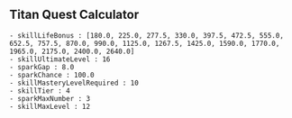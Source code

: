 ## Titan Quest Calculator

    - skillLifeBonus : [180.0, 225.0, 277.5, 330.0, 397.5, 472.5, 555.0, 652.5, 757.5, 870.0, 990.0, 1125.0, 1267.5, 1425.0, 1590.0, 1770.0, 1965.0, 2175.0, 2400.0, 2640.0]
    - skillUltimateLevel : 16
    - sparkGap : 8.0
    - sparkChance : 100.0
    - skillMasteryLevelRequired : 10
    - skillTier : 4
    - sparkMaxNumber : 3
    - skillMaxLevel : 12

